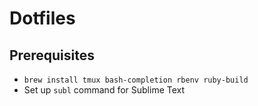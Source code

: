 # Dotfiles

## Prerequisites
- `brew install tmux bash-completion rbenv ruby-build`
- Set up `subl` command for Sublime Text